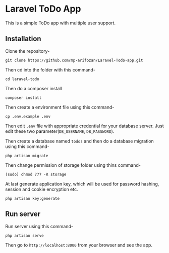 # Laravel ToDo App

This is a simple ToDo app with multiple user support.



## Installation

Clone the repository-
```
git clone https://github.com/mp-arifozan/Laravel-Todo-app.git
```

Then cd into the folder with this command-
```
cd laravel-todo
```

Then do a composer install
```
composer install
```

Then create a environment file using this command-
```
cp .env.example .env
```

Then edit `.env` file with appropriate credential for your database server. Just edit these two parameter(`DB_USERNAME`, `DB_PASSWORD`).

Then create a database named `todos` and then do a database migration using this command-
```
php artisan migrate
```

Then change permission of storage folder using thins command-
```
(sudo) chmod 777 -R storage
```

At last generate application key, which will be used for password hashing, session and cookie encryption etc.
```
php artisan key:generate
```

## Run server

Run server using this command-
```
php artisan serve
```

Then go to `http://localhost:8000` from your browser and see the app.

